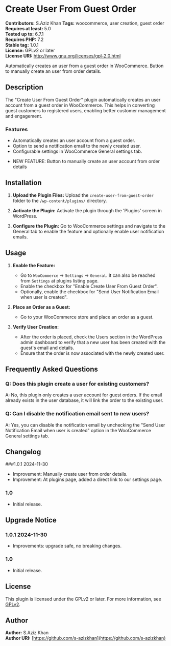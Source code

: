 # Create User From Guest Order

**Contributors:** S.Aziz Khan 
**Tags:** woocommerce, user creation, guest order  
**Requires at least:** 5.0  
**Tested up to:** 6.7.1  
**Requires PHP:** 7.2  
**Stable tag:** 1.0.1  
**License:** GPLv2 or later  
**License URI:** http://www.gnu.org/licenses/gpl-2.0.html  

Automatically creates an user from a guest order in WooCommerce. Button to manually create an user from order details.

## Description

The "Create User From Guest Order" plugin automatically creates an user account from a guest order in WooCommerce. This helps in converting guest customers to registered users, enabling better customer management and engagement.

### Features

- Automatically creates an user account from a guest order.
- Option to send a notification email to the newly created user.
- Configurable settings in WooCommerce General settings tab.
* NEW FEATURE: Button to manually create an user account from order details

## Installation

1. **Upload the Plugin Files:**
   Upload the `create-user-from-guest-order` folder to the `/wp-content/plugins/` directory.

2. **Activate the Plugin:**
   Activate the plugin through the 'Plugins' screen in WordPress.

3. **Configure the Plugin:**
   Go to WooCommerce settings and navigate to the General tab to enable the feature and optionally enable user notification emails.

## Usage

1. **Enable the Feature:**
   - Go to `WooCommerce` -> `Settings` -> `General`. It can also be reached from `Settings` at plugins listing page.
   - Enable the checkbox for "Enable Create User From Guest Order".
   - Optionally, enable the checkbox for "Send User Notification Email when user is created".

2. **Place an Order as a Guest:**
   - Go to your WooCommerce store and place an order as a guest.

3. **Verify User Creation:**
   - After the order is placed, check the Users section in the WordPress admin dashboard to verify that a new user has been created with the guest's email and details.
   - Ensure that the order is now associated with the newly created user.

## Frequently Asked Questions

### Q: Does this plugin create a user for existing customers?
A: No, this plugin only creates a user account for guest orders. If the email already exists in the user database, it will link the order to the existing user.

### Q: Can I disable the notification email sent to new users?
A: Yes, you can disable the notification email by unchecking the "Send User Notification Email when user is created" option in the WooCommerce General settings tab.

## Changelog

###1.0.1 2024-11-30
- Improvement: Manually create user from order details.
- Improvement: At plugins page, added a direct link to our settings page.

### 1.0
- Initial release.

## Upgrade Notice

### 1.0.1 2024-11-30
* Improvements: upgrade safe, no breaking changes.

### 1.0
- Initial release.

## License

This plugin is licensed under the GPLv2 or later. For more information, see [GPLv2](http://www.gnu.org/licenses/gpl-2.0.html).

## Author

**Author:** S.Aziz Khan  
**Author URI:** [https://github.com/s-azizkhan](https://github.com/s-azizkhan)

